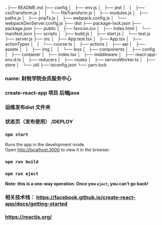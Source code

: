 .
├── README.md
├── config
│   ├── env.js
│   ├── jest
│   │   ├── cssTransform.js
│   │   └── fileTransform.js
│   ├── modules.js
│   ├── paths.js
│   ├── pnpTs.js
│   ├── webpack.config.js
│   └── webpackDevServer.config.js
├── dist
├── package-lock.json
├── package.json
├── public
│   ├── favicon.ico
│   ├── index.html
│   └── manifest.json
├── scripts
│   ├── build.js
│   ├── start.js
│   └── test.js
├── server.js
├── src
│   ├── App.test.tsx
│   ├── App.tsx
│   ├── actionTypes
│   │   └── course.ts
│   ├── actions
│   ├── api
│   ├── assets
│   │   ├── img
│   │   └── less
│   ├── components
│   ├── config
│   ├── container
│   ├── index.tsx
│   ├── middleware
│   ├── react-app-env.d.ts
│   ├── reducers
│   ├── routes
│   ├── serviceWorker.ts
│   ├── store
│   └── util
├── tsconfig.json
└── yarn.lock

### name: 财税学院会员服务中心
### create-react-app 项目 后端java
### 运维发布dist 文件夹
### 状态页（发布使用） /DEPLOY
### `npm start`

Runs the app in the development mode.<br>
Open [http://localhost:3000](http://localhost:3000) to view it in the browser.

### `npm run build`

### `npm run eject`

**Note: this is a one-way operation. Once you `eject`, you can’t go back!**

### 相关技术栈： https://facebook.github.io/create-react-app/docs/getting-started
### https://reactjs.org/
